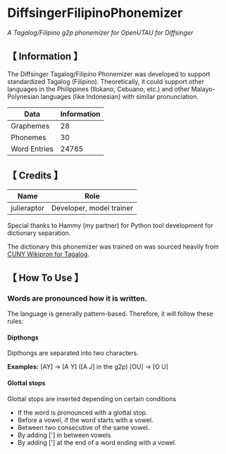 # DiffsingerFilipinoPhonemizer
*A Tagalog/Filipino g2p phonemizer for OpenUTAU for Diffsinger*
 
## 【 Information 】 

The Diffsinger Tagalog/Filipino Phonemizer was developed to support standardized Tagalog (Filipino). 
Theoretically, it could support other languages in the Philippines (Ilokano, Cebuano, etc.) and other Malayo-Polynesian languages (like Indonesian) with similar pronunciation.

| Data | Information | 
| ---  | --- |
| Graphemes | 28 |
| Phonemes | 30 |
| Word Entries | 24765 |

## 【 Credits 】 

| Name | Role | 
| ---  | --- |
| julieraptor | Developer, model trainer |

Special thanks to Hammy (my partner) for Python tool development for dictionary separation.

The dictionary this phonemizer was trained on was sourced heavily from [CUNY Wikipron for Tagalog](https://github.com/CUNY-CL/wikipron/tree/master).

## 【 How To Use 】 

### Words are pronounced how it is written.

The language is generally pattern-based. Therefore, it will follow these rules:

#### Dipthongs
Dipthongs are separated into two characters.

**Examples:**
[AY] -> [A Y] ([A J] in the g2p)
[OU] -> [O U]

#### Glottal stops
Glottal stops are inserted depending on certain conditions
   - If the word is pronounced with a glottal stop.
   - Before a vowel, if the word starts with a vowel.
   - Between two consecutive of the same vowel.
   - By adding ['] in between vowels
   - By adding ['] at the end of a word ending with a vowel.

